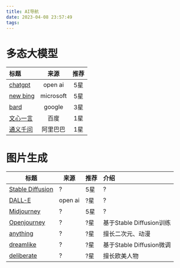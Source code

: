 ```yaml
---
title: AI导航
date: 2023-04-08 23:57:49
tags:
---
```

# 多态大模型  

标题|来源|推荐
:--|:--:|:--:
[chatgpt](https://chat.openai.com)| open ai   |  5星
[new bing](https://bing.com)| microsoft   |  5星
[bard](https://bard.google.com)| google   |  3星
[文心一言](https://yiyan.baidu.com)| 百度   |  1星
[通义千问](https://tongyi.aliyun.com)| 阿里巴巴   |  1星

# 图片生成
标题|来源|推荐|介绍
---|---|---|:--
[Stable Diffusion](https://www.midjourney.com/)| ?   |  5星  | ?
[DALL-E](https://openai.com/product/dall-e-2)| open ai   |  ?星  | ?
[Midjourney](https://www.midjourney.com/)| ?   |  5星  | ?
[Openjourney](https://www.midjourney.com/)| ?   |  ?星  | 基于Stable Diffusion训练
[anything](https://www.midjourney.com/)| ?   |  ?星  | 擅长二次元、动漫
[dreamlike](https://www.midjourney.com/)| ?   |  ?星  | 基于Stable Diffusion微调
[deliberate](https://www.midjourney.com/)| ?   |  ?星 | 擅长欧美人物
